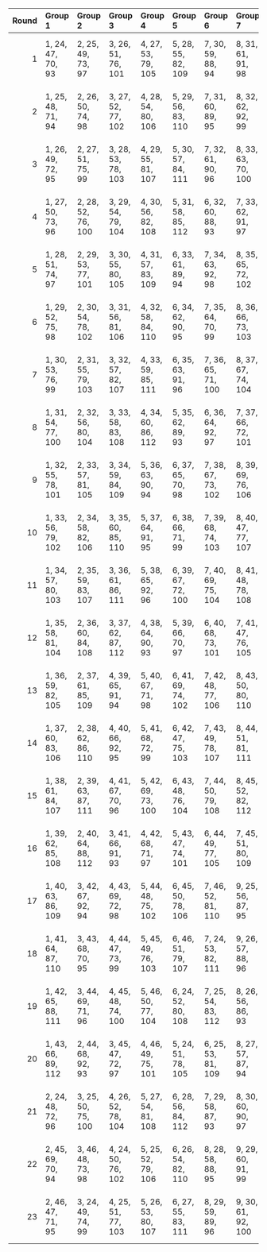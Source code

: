 |   Round | Group 1            | Group 2            | Group 3            | Group 4            | Group 5            | Group 6            | Group 7            | Group 8             | Group 9             | Group 10            | Group 11            | Group 12            | Group 13            | Group 14            | Group 15            | Group 16            | Group 17            | Group 18            | Group 19            | Group 20            | Group 21       | Group 22       | Group 23       |
|--------:|:-------------------|:-------------------|:-------------------|:-------------------|:-------------------|:-------------------|:-------------------|:--------------------|:--------------------|:--------------------|:--------------------|:--------------------|:--------------------|:--------------------|:--------------------|:--------------------|:--------------------|:--------------------|:--------------------|:--------------------|:---------------|:---------------|:---------------|
|       1 | 1, 24, 47, 70, 93  | 2, 25, 49, 73, 97  | 3, 26, 51, 76, 101 | 4, 27, 53, 79, 105 | 5, 28, 55, 82, 109 | 7, 30, 59, 88, 94  | 8, 31, 61, 91, 98  | 9, 32, 63, 71, 102  | 10, 33, 65, 74, 106 | 11, 34, 67, 77, 110 | 13, 36, 48, 83, 95  | 14, 37, 50, 86, 99  | 15, 38, 52, 89, 103 | 16, 39, 54, 92, 107 | 17, 40, 56, 72, 111 | 19, 42, 60, 78, 96  | 20, 43, 62, 81, 100 | 21, 44, 64, 84, 104 | 22, 45, 66, 87, 108 | 23, 46, 68, 90, 112 | 6, 29, 57, 85  | 12, 35, 69, 80 | 18, 41, 58, 75 |
|       2 | 1, 25, 48, 71, 94  | 2, 26, 50, 74, 98  | 3, 27, 52, 77, 102 | 4, 28, 54, 80, 106 | 5, 29, 56, 83, 110 | 7, 31, 60, 89, 95  | 8, 32, 62, 92, 99  | 9, 33, 64, 72, 103  | 10, 34, 66, 75, 107 | 11, 35, 68, 78, 111 | 13, 37, 49, 84, 96  | 14, 38, 51, 87, 100 | 15, 39, 53, 90, 104 | 16, 40, 55, 70, 108 | 17, 41, 57, 73, 112 | 18, 42, 59, 76, 93  | 19, 43, 61, 79, 97  | 20, 44, 63, 82, 101 | 21, 45, 65, 85, 105 | 22, 46, 67, 88, 109 | 6, 30, 58, 86  | 12, 36, 47, 81 | 23, 24, 69, 91 |
|       3 | 1, 26, 49, 72, 95  | 2, 27, 51, 75, 99  | 3, 28, 53, 78, 103 | 4, 29, 55, 81, 107 | 5, 30, 57, 84, 111 | 7, 32, 61, 90, 96  | 8, 33, 63, 70, 100 | 9, 34, 65, 73, 104  | 10, 35, 67, 76, 108 | 11, 36, 69, 79, 112 | 12, 37, 48, 82, 93  | 13, 38, 50, 85, 97  | 14, 39, 52, 88, 101 | 15, 40, 54, 91, 105 | 16, 41, 56, 71, 109 | 18, 43, 60, 77, 94  | 19, 44, 62, 80, 98  | 20, 45, 64, 83, 102 | 21, 46, 66, 86, 106 | 22, 24, 68, 89, 110 | 6, 31, 59, 87  | 17, 42, 58, 74 | 23, 25, 47, 92 |
|       4 | 1, 27, 50, 73, 96  | 2, 28, 52, 76, 100 | 3, 29, 54, 79, 104 | 4, 30, 56, 82, 108 | 5, 31, 58, 85, 112 | 6, 32, 60, 88, 93  | 7, 33, 62, 91, 97  | 8, 34, 64, 71, 101  | 9, 35, 66, 74, 105  | 10, 36, 68, 77, 109 | 12, 38, 49, 83, 94  | 13, 39, 51, 86, 98  | 14, 40, 53, 89, 102 | 15, 41, 55, 92, 106 | 16, 42, 57, 72, 110 | 18, 44, 61, 78, 95  | 19, 45, 63, 81, 99  | 20, 46, 65, 84, 103 | 21, 24, 67, 87, 107 | 22, 25, 69, 90, 111 | 11, 37, 47, 80 | 17, 43, 59, 75 | 23, 26, 48, 70 |
|       5 | 1, 28, 51, 74, 97  | 2, 29, 53, 77, 101 | 3, 30, 55, 80, 105 | 4, 31, 57, 83, 109 | 6, 33, 61, 89, 94  | 7, 34, 63, 92, 98  | 8, 35, 65, 72, 102 | 9, 36, 67, 75, 106  | 10, 37, 69, 78, 110 | 12, 39, 50, 84, 95  | 13, 40, 52, 87, 99  | 14, 41, 54, 90, 103 | 15, 42, 56, 70, 107 | 16, 43, 58, 73, 111 | 18, 45, 62, 79, 96  | 19, 46, 64, 82, 100 | 20, 24, 66, 85, 104 | 21, 25, 68, 88, 108 | 22, 26, 47, 91, 112 | 23, 27, 49, 71, 93  | 5, 32, 59, 86  | 11, 38, 48, 81 | 17, 44, 60, 76 |
|       6 | 1, 29, 52, 75, 98  | 2, 30, 54, 78, 102 | 3, 31, 56, 81, 106 | 4, 32, 58, 84, 110 | 6, 34, 62, 90, 95  | 7, 35, 64, 70, 99  | 8, 36, 66, 73, 103 | 9, 37, 68, 76, 107  | 10, 38, 47, 79, 111 | 12, 40, 51, 85, 96  | 13, 41, 53, 88, 100 | 14, 42, 55, 91, 104 | 15, 43, 57, 71, 108 | 16, 44, 59, 74, 112 | 17, 45, 61, 77, 93  | 18, 46, 63, 80, 97  | 19, 24, 65, 83, 101 | 20, 25, 67, 86, 105 | 21, 26, 69, 89, 109 | 23, 28, 50, 72, 94  | 5, 33, 60, 87  | 11, 39, 49, 82 | 22, 27, 48, 92 |
|       7 | 1, 30, 53, 76, 99  | 2, 31, 55, 79, 103 | 3, 32, 57, 82, 107 | 4, 33, 59, 85, 111 | 6, 35, 63, 91, 96  | 7, 36, 65, 71, 100 | 8, 37, 67, 74, 104 | 9, 38, 69, 77, 108  | 10, 39, 48, 80, 112 | 11, 40, 50, 83, 93  | 12, 41, 52, 86, 97  | 13, 42, 54, 89, 101 | 14, 43, 56, 92, 105 | 15, 44, 58, 72, 109 | 17, 46, 62, 78, 94  | 18, 24, 64, 81, 98  | 19, 25, 66, 84, 102 | 20, 26, 68, 87, 106 | 21, 27, 47, 90, 110 | 23, 29, 51, 73, 95  | 5, 34, 61, 88  | 16, 45, 60, 75 | 22, 28, 49, 70 |
|       8 | 1, 31, 54, 77, 100 | 2, 32, 56, 80, 104 | 3, 33, 58, 83, 108 | 4, 34, 60, 86, 112 | 5, 35, 62, 89, 93  | 6, 36, 64, 92, 97  | 7, 37, 66, 72, 101 | 8, 38, 68, 75, 105  | 9, 39, 47, 78, 109  | 11, 41, 51, 84, 94  | 12, 42, 53, 87, 98  | 13, 43, 55, 90, 102 | 14, 44, 57, 70, 106 | 15, 45, 59, 73, 110 | 17, 24, 63, 79, 95  | 18, 25, 65, 82, 99  | 19, 26, 67, 85, 103 | 20, 27, 69, 88, 107 | 21, 28, 48, 91, 111 | 23, 30, 52, 74, 96  | 10, 40, 49, 81 | 16, 46, 61, 76 | 22, 29, 50, 71 |
|       9 | 1, 32, 55, 78, 101 | 2, 33, 57, 81, 105 | 3, 34, 59, 84, 109 | 5, 36, 63, 90, 94  | 6, 37, 65, 70, 98  | 7, 38, 67, 73, 102 | 8, 39, 69, 76, 106 | 9, 40, 48, 79, 110  | 11, 42, 52, 85, 95  | 12, 43, 54, 88, 99  | 13, 44, 56, 91, 103 | 14, 45, 58, 71, 107 | 15, 46, 60, 74, 111 | 17, 25, 64, 80, 96  | 18, 26, 66, 83, 100 | 19, 27, 68, 86, 104 | 20, 28, 47, 89, 108 | 21, 29, 49, 92, 112 | 22, 30, 51, 72, 93  | 23, 31, 53, 75, 97  | 4, 35, 61, 87  | 10, 41, 50, 82 | 16, 24, 62, 77 |
|      10 | 1, 33, 56, 79, 102 | 2, 34, 58, 82, 106 | 3, 35, 60, 85, 110 | 5, 37, 64, 91, 95  | 6, 38, 66, 71, 99  | 7, 39, 68, 74, 103 | 8, 40, 47, 77, 107 | 9, 41, 49, 80, 111  | 11, 43, 53, 86, 96  | 12, 44, 55, 89, 100 | 13, 45, 57, 92, 104 | 14, 46, 59, 72, 108 | 15, 24, 61, 75, 112 | 16, 25, 63, 78, 93  | 17, 26, 65, 81, 97  | 18, 27, 67, 84, 101 | 19, 28, 69, 87, 105 | 20, 29, 48, 90, 109 | 22, 31, 52, 73, 94  | 23, 32, 54, 76, 98  | 4, 36, 62, 88  | 10, 42, 51, 83 | 21, 30, 50, 70 |
|      11 | 1, 34, 57, 80, 103 | 2, 35, 59, 83, 107 | 3, 36, 61, 86, 111 | 5, 38, 65, 92, 96  | 6, 39, 67, 72, 100 | 7, 40, 69, 75, 104 | 8, 41, 48, 78, 108 | 9, 42, 50, 81, 112  | 10, 43, 52, 84, 93  | 11, 44, 54, 87, 97  | 12, 45, 56, 90, 101 | 13, 46, 58, 70, 105 | 14, 24, 60, 73, 109 | 16, 26, 64, 79, 94  | 17, 27, 66, 82, 98  | 18, 28, 68, 85, 102 | 19, 29, 47, 88, 106 | 20, 30, 49, 91, 110 | 22, 32, 53, 74, 95  | 23, 33, 55, 77, 99  | 4, 37, 63, 89  | 15, 25, 62, 76 | 21, 31, 51, 71 |
|      12 | 1, 35, 58, 81, 104 | 2, 36, 60, 84, 108 | 3, 37, 62, 87, 112 | 4, 38, 64, 90, 93  | 5, 39, 66, 70, 97  | 6, 40, 68, 73, 101 | 7, 41, 47, 76, 105 | 8, 42, 49, 79, 109  | 10, 44, 53, 85, 94  | 11, 45, 55, 88, 98  | 12, 46, 57, 91, 102 | 13, 24, 59, 71, 106 | 14, 25, 61, 74, 110 | 16, 27, 65, 80, 95  | 17, 28, 67, 83, 99  | 18, 29, 69, 86, 103 | 19, 30, 48, 89, 107 | 20, 31, 50, 92, 111 | 22, 33, 54, 75, 96  | 23, 34, 56, 78, 100 | 9, 43, 51, 82  | 15, 26, 63, 77 | 21, 32, 52, 72 |
|      13 | 1, 36, 59, 82, 105 | 2, 37, 61, 85, 109 | 4, 39, 65, 91, 94  | 5, 40, 67, 71, 98  | 6, 41, 69, 74, 102 | 7, 42, 48, 77, 106 | 8, 43, 50, 80, 110 | 10, 45, 54, 86, 95  | 11, 46, 56, 89, 99  | 12, 24, 58, 92, 103 | 13, 25, 60, 72, 107 | 14, 26, 62, 75, 111 | 16, 28, 66, 81, 96  | 17, 29, 68, 84, 100 | 18, 30, 47, 87, 104 | 19, 31, 49, 90, 108 | 20, 32, 51, 70, 112 | 21, 33, 53, 73, 93  | 22, 34, 55, 76, 97  | 23, 35, 57, 79, 101 | 3, 38, 63, 88  | 9, 44, 52, 83  | 15, 27, 64, 78 |
|      14 | 1, 37, 60, 83, 106 | 2, 38, 62, 86, 110 | 4, 40, 66, 92, 95  | 5, 41, 68, 72, 99  | 6, 42, 47, 75, 103 | 7, 43, 49, 78, 107 | 8, 44, 51, 81, 111 | 10, 46, 55, 87, 96  | 11, 24, 57, 90, 100 | 12, 25, 59, 70, 104 | 13, 26, 61, 73, 108 | 14, 27, 63, 76, 112 | 15, 28, 65, 79, 93  | 16, 29, 67, 82, 97  | 17, 30, 69, 85, 101 | 18, 31, 48, 88, 105 | 19, 32, 50, 91, 109 | 21, 34, 54, 74, 94  | 22, 35, 56, 77, 98  | 23, 36, 58, 80, 102 | 3, 39, 64, 89  | 9, 45, 53, 84  | 20, 33, 52, 71 |
|      15 | 1, 38, 61, 84, 107 | 2, 39, 63, 87, 111 | 4, 41, 67, 70, 96  | 5, 42, 69, 73, 100 | 6, 43, 48, 76, 104 | 7, 44, 50, 79, 108 | 8, 45, 52, 82, 112 | 9, 46, 54, 85, 93   | 10, 24, 56, 88, 97  | 11, 25, 58, 91, 101 | 12, 26, 60, 71, 105 | 13, 27, 62, 74, 109 | 15, 29, 66, 80, 94  | 16, 30, 68, 83, 98  | 17, 31, 47, 86, 102 | 18, 32, 49, 89, 106 | 19, 33, 51, 92, 110 | 21, 35, 55, 75, 95  | 22, 36, 57, 78, 99  | 23, 37, 59, 81, 103 | 3, 40, 65, 90  | 14, 28, 64, 77 | 20, 34, 53, 72 |
|      16 | 1, 39, 62, 85, 108 | 2, 40, 64, 88, 112 | 3, 41, 66, 91, 93  | 4, 42, 68, 71, 97  | 5, 43, 47, 74, 101 | 6, 44, 49, 77, 105 | 7, 45, 51, 80, 109 | 9, 24, 55, 86, 94   | 10, 25, 57, 89, 98  | 11, 26, 59, 92, 102 | 12, 27, 61, 72, 106 | 13, 28, 63, 75, 110 | 15, 30, 67, 81, 95  | 16, 31, 69, 84, 99  | 17, 32, 48, 87, 103 | 18, 33, 50, 90, 107 | 19, 34, 52, 70, 111 | 21, 36, 56, 76, 96  | 22, 37, 58, 79, 100 | 23, 38, 60, 82, 104 | 8, 46, 53, 83  | 14, 29, 65, 78 | 20, 35, 54, 73 |
|      17 | 1, 40, 63, 86, 109 | 3, 42, 67, 92, 94  | 4, 43, 69, 72, 98  | 5, 44, 48, 75, 102 | 6, 45, 50, 78, 106 | 7, 46, 52, 81, 110 | 9, 25, 56, 87, 95  | 10, 26, 58, 90, 99  | 11, 27, 60, 70, 103 | 12, 28, 62, 73, 107 | 13, 29, 64, 76, 111 | 15, 31, 68, 82, 96  | 16, 32, 47, 85, 100 | 17, 33, 49, 88, 104 | 18, 34, 51, 91, 108 | 19, 35, 53, 71, 112 | 20, 36, 55, 74, 93  | 21, 37, 57, 77, 97  | 22, 38, 59, 80, 101 | 23, 39, 61, 83, 105 | 2, 41, 65, 89  | 8, 24, 54, 84  | 14, 30, 66, 79 |
|      18 | 1, 41, 64, 87, 110 | 3, 43, 68, 70, 95  | 4, 44, 47, 73, 99  | 5, 45, 49, 76, 103 | 6, 46, 51, 79, 107 | 7, 24, 53, 82, 111 | 9, 26, 57, 88, 96  | 10, 27, 59, 91, 100 | 11, 28, 61, 71, 104 | 12, 29, 63, 74, 108 | 13, 30, 65, 77, 112 | 14, 31, 67, 80, 93  | 15, 32, 69, 83, 97  | 16, 33, 48, 86, 101 | 17, 34, 50, 89, 105 | 18, 35, 52, 92, 109 | 20, 37, 56, 75, 94  | 21, 38, 58, 78, 98  | 22, 39, 60, 81, 102 | 23, 40, 62, 84, 106 | 2, 42, 66, 90  | 8, 25, 55, 85  | 19, 36, 54, 72 |
|      19 | 1, 42, 65, 88, 111 | 3, 44, 69, 71, 96  | 4, 45, 48, 74, 100 | 5, 46, 50, 77, 104 | 6, 24, 52, 80, 108 | 7, 25, 54, 83, 112 | 8, 26, 56, 86, 93  | 9, 27, 58, 89, 97   | 10, 28, 60, 92, 101 | 11, 29, 62, 72, 105 | 12, 30, 64, 75, 109 | 14, 32, 68, 81, 94  | 15, 33, 47, 84, 98  | 16, 34, 49, 87, 102 | 17, 35, 51, 90, 106 | 18, 36, 53, 70, 110 | 20, 38, 57, 76, 95  | 21, 39, 59, 79, 99  | 22, 40, 61, 82, 103 | 23, 41, 63, 85, 107 | 2, 43, 67, 91  | 13, 31, 66, 78 | 19, 37, 55, 73 |
|      20 | 1, 43, 66, 89, 112 | 2, 44, 68, 92, 93  | 3, 45, 47, 72, 97  | 4, 46, 49, 75, 101 | 5, 24, 51, 78, 105 | 6, 25, 53, 81, 109 | 8, 27, 57, 87, 94  | 9, 28, 59, 90, 98   | 10, 29, 61, 70, 102 | 11, 30, 63, 73, 106 | 12, 31, 65, 76, 110 | 14, 33, 69, 82, 95  | 15, 34, 48, 85, 99  | 16, 35, 50, 88, 103 | 17, 36, 52, 91, 107 | 18, 37, 54, 71, 111 | 20, 39, 58, 77, 96  | 21, 40, 60, 80, 100 | 22, 41, 62, 83, 104 | 23, 42, 64, 86, 108 | 7, 26, 55, 84  | 13, 32, 67, 79 | 19, 38, 56, 74 |
|      21 | 2, 24, 48, 72, 96  | 3, 25, 50, 75, 100 | 4, 26, 52, 78, 104 | 5, 27, 54, 81, 108 | 6, 28, 56, 84, 112 | 7, 29, 58, 87, 93  | 8, 30, 60, 90, 97  | 9, 31, 62, 70, 101  | 10, 32, 64, 73, 105 | 11, 33, 66, 76, 109 | 13, 35, 47, 82, 94  | 14, 36, 49, 85, 98  | 15, 37, 51, 88, 102 | 16, 38, 53, 91, 106 | 17, 39, 55, 71, 110 | 19, 41, 59, 77, 95  | 20, 42, 61, 80, 99  | 21, 43, 63, 83, 103 | 22, 44, 65, 86, 107 | 23, 45, 67, 89, 111 | 1, 46, 69, 92  | 12, 34, 68, 79 | 18, 40, 57, 74 |
|      22 | 2, 45, 69, 70, 94  | 3, 46, 48, 73, 98  | 4, 24, 50, 76, 102 | 5, 25, 52, 79, 106 | 6, 26, 54, 82, 110 | 8, 28, 58, 88, 95  | 9, 29, 60, 91, 99  | 10, 30, 62, 71, 103 | 11, 31, 64, 74, 107 | 12, 32, 66, 77, 111 | 14, 34, 47, 83, 96  | 15, 35, 49, 86, 100 | 16, 36, 51, 89, 104 | 17, 37, 53, 92, 108 | 18, 38, 55, 72, 112 | 19, 39, 57, 75, 93  | 20, 40, 59, 78, 97  | 21, 41, 61, 81, 101 | 22, 42, 63, 84, 105 | 23, 43, 65, 87, 109 | 1, 44, 67, 90  | 7, 27, 56, 85  | 13, 33, 68, 80 |
|      23 | 2, 46, 47, 71, 95  | 3, 24, 49, 74, 99  | 4, 25, 51, 77, 103 | 5, 26, 53, 80, 107 | 6, 27, 55, 83, 111 | 8, 29, 59, 89, 96  | 9, 30, 61, 92, 100 | 10, 31, 63, 72, 104 | 11, 32, 65, 75, 108 | 12, 33, 67, 78, 112 | 13, 34, 69, 81, 93  | 14, 35, 48, 84, 97  | 15, 36, 50, 87, 101 | 16, 37, 52, 90, 105 | 17, 38, 54, 70, 109 | 19, 40, 58, 76, 94  | 20, 41, 60, 79, 98  | 21, 42, 62, 82, 102 | 22, 43, 64, 85, 106 | 23, 44, 66, 88, 110 | 1, 45, 68, 91  | 7, 28, 57, 86  | 18, 39, 56, 73 |